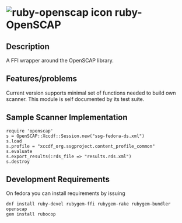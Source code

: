 ![ruby-openscap icon](http://isimluk.fedorapeople.org/ruby-OpenSCAP-small.png) ruby-OpenSCAP
=============

Description
-------------
A FFI wrapper around the OpenSCAP library.

Features/problems
-------------
Current version supports minimal set of functions needed to build own scanner. This module
is self documented by its test suite.

Sample Scanner Implementation
-------------

    require 'openscap'
    s = OpenSCAP::Xccdf::Session.new("ssg-fedora-ds.xml")
    s.load
    s.profile = "xccdf_org.ssgproject.content_profile_common"
    s.evaluate
    s.export_results(:rds_file => "results.rds.xml")
    s.destroy

Development Requirements
-------------
On fedora you can install requirements by issuing

    dnf install ruby-devel rubygem-ffi rubygem-rake rubygem-bundler openscap
    gem install rubocop
